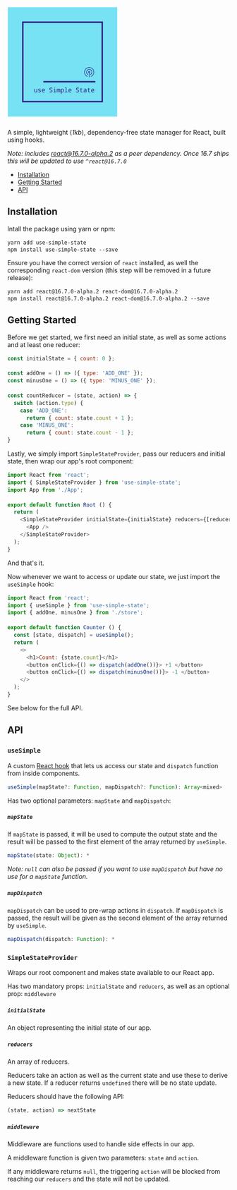 # <img src="https://raw.githubusercontent.com/Jahans3/use-simple-state/master/uss-logo.png" width="250">

A simple, lightweight (*1kb*), dependency-free state manager for React, built using hooks.

*Note: includes react@16.7.0-alpha.2 as a peer dependency. Once 16.7 ships this will be updated to use `^react@16.7.0`*

* [Installation](#installation)
* [Getting Started](#getting-started)
* [API](#api)

## Installation
Intall the package using yarn or npm:
```
yarn add use-simple-state
npm install use-simple-state --save
```

Ensure you have the correct version of `react` installed, as well the corresponding `react-dom` version (this step will be removed in a future release):
```
yarn add react@16.7.0-alpha.2 react-dom@16.7.0-alpha.2
npm install react@16.7.0-alpha.2 react-dom@16.7.0-alpha.2 --save
```

## Getting Started
Before we get started, we first need an initial state, as well as some actions and at least one reducer:

```js
const initialState = { count: 0 };

const addOne = () => ({ type: 'ADD_ONE' });
const minusOne = () => ({ type: 'MINUS_ONE' });

const countReducer = (state, action) => {
  switch (action.type) {
    case 'ADD_ONE':
      return { count: state.count + 1 };
    case 'MINUS_ONE':
      return { count: state.count - 1 };
}
```

Lastly, we simply import `SimpleStateProvider`, pass our reducers and initial state, then wrap our app's root component:

```js
import React from 'react';
import { SimpleStateProvider } from 'use-simple-state';
import App from './App';

export default function Root () {
  return (
    <SimpleStateProvider initialState={initialState} reducers={[reducers]}>
      <App />
    </SimpleStateProvider>
  );
}
```

And that's it.

Now whenever we want to access or update our state, we just import the `useSimple` hook:

```js
import React from 'react';
import { useSimple } from 'use-simple-state';
import { addOne, minusOne } from './store';

export default function Counter () {
  const [state, dispatch] = useSimple();
  return (
    <>
      <h1>Count: {state.count}</h1>
      <button onClick={() => dispatch(addOne())}> +1 </button>
      <button onClick={() => dispatch(minusOne())}> -1 </button>
    </>
  );
}
```

See below for the full API.

## API
### `useSimple`
A custom [React hook](https://reactjs.org/docs/hooks-intro.html) that lets us access our state and `dispatch` function from inside components.

```js
useSimple(mapState?: Function, mapDispatch?: Function): Array<mixed>
```

Has two optional parameters: `mapState` and `mapDispatch`:
##### `mapState`
If `mapState` is passed, it will be used to compute the output state and the result will be passed to the first element of the array returned by `useSimple`.

```js
mapState(state: Object): *
```

*Note: `null` can also be passed if you want to use `mapDispatch` but have no use for a `mapState` function.*

##### `mapDispatch`
`mapDispatch` can be used to pre-wrap actions in `dispatch`. If `mapDispatch` is passed, the result will be given as the second element of the array returned by `useSimple`.

```js
mapDispatch(dispatch: Function): *
```

### `SimpleStateProvider`
Wraps our root component and makes state available to our React app.

Has two mandatory props: `initialState` and `reducers`, as well as an optional prop: `middleware`

##### `initialState`
An object representing the initial state of our app.

##### `reducers`
An array of reducers.

Reducers take an action as well as the current state and use these to derive a new state. If a reducer returns `undefined` there will be no state update.

Reducers should have the following API:
```js
(state, action) => nextState
```

##### `middleware`
Middleware are functions used to handle side effects in our app.

A middleware function is given two parameters: `state` and `action`.

If any middleware returns `null`, the triggering `action` will be blocked from reaching our `reducers` and the state will not be updated.
